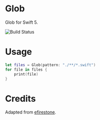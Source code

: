 Glob
====

Glob for Swift 5.

![Build Status](https://github.com/Bouke/Glob/workflows/Test/badge.svg)

# Usage

```swift
let files = Glob(pattern: "./**/*.swift")
for file in files {
    print(file)
}
```

# Credits

Adapted from [efirestone](https://gist.github.com/efirestone/ce01ae109e08772647eb061b3bb387c3).
